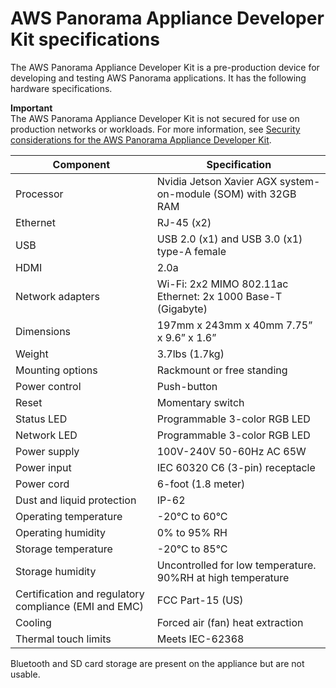 # AWS Panorama Appliance Developer Kit specifications<a name="gettingstarted-hardware"></a>

The AWS Panorama Appliance Developer Kit is a pre\-production device for developing and testing AWS Panorama applications\. It has the following hardware specifications\.

**Important**  
The AWS Panorama Appliance Developer Kit is not secured for use on production networks or workloads\. For more information, see [Security considerations for the AWS Panorama Appliance Developer Kit](security-devkit.md)\.


| Component | Specification | 
| --- | --- | 
|  Processor  |  Nvidia Jetson Xavier AGX system\-on\-module \(SOM\) with 32GB RAM  | 
|  Ethernet  |  RJ\-45 \(x2\)  | 
|  USB  |  USB 2\.0 \(x1\) and USB 3\.0 \(x1\) type\-A female  | 
|  HDMI  |  2\.0a  | 
|  Network adapters  |  Wi\-Fi: 2x2 MIMO 802\.11ac Ethernet: 2x 1000 Base\-T \(Gigabyte\)  | 
|  Dimensions  |  197mm x 243mm x 40mm 7\.75” x 9\.6” x 1\.6”   | 
|  Weight  |  3\.7lbs \(1\.7kg\)  | 
|  Mounting options  |  Rackmount or free standing  | 
|  Power control  |  Push\-button  | 
|  Reset  |  Momentary switch  | 
|  Status LED  |  Programmable 3\-color RGB LED  | 
|  Network LED  |  Programmable 3\-color RGB LED  | 
|  Power supply  |  100V\-240V 50\-60Hz AC 65W  | 
|  Power input  |  IEC 60320 C6 \(3\-pin\) receptacle  | 
|  Power cord  |  6\-foot \(1\.8 meter\)  | 
|  Dust and liquid protection  |  IP\-62  | 
|  Operating temperature  |  \-20°C to 60°C  | 
|  Operating humidity  |  0% to 95% RH  | 
|  Storage temperature  |  \-20°C to 85°C  | 
|  Storage humidity  |  Uncontrolled for low temperature\. 90%RH at high temperature   | 
|  Certification and regulatory compliance \(EMI and EMC\)  |  FCC Part\-15 \(US\)    | 
|  Cooling  |  Forced air \(fan\) heat extraction   | 
|  Thermal touch limits  |  Meets IEC\-62368  | 

Bluetooth and SD card storage are present on the appliance but are not usable\.